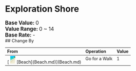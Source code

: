 # Exploration Shore  
  
<div style="font-size:1.2em"><b>Base Value: </b> 0 </div>  
<div style="font-size:1.2em"><b>Value Range: </b> 0 ~ 14 </div>  
<div style="font-size:1.2em"><b>Base Rate: </b> - </div>  
## Change By  
<table class="table table-bordered" data-toggle="table"  ><thead style=""><tr ><th  style="text-align:left;vertical-align:top;"  >From</th><th  style="text-align:left;vertical-align:top;"  >Operation</th><th  style="text-align:left;vertical-align:top;"  data-sortable="true"  >Value</th></tr></thead><tr ><td  style="text-align:left;vertical-align:top;"  >[<div style="width:25px;display:inline-block;text-align:center"><img decoding="async" src="Sprite/Beach.png" href="a.md" style="max-width:25px;max-height:25px;"></div>[Beach](Beach.md)](Beach.md)</td><td  style="text-align:left;vertical-align:top;"  >Go for a Walk</td><td  style="text-align:left;vertical-align:top;"  >1</td></tr></tbody></table>  
  


<script>document.title="Exploration Shore - Card Survival Wiki";</script>
